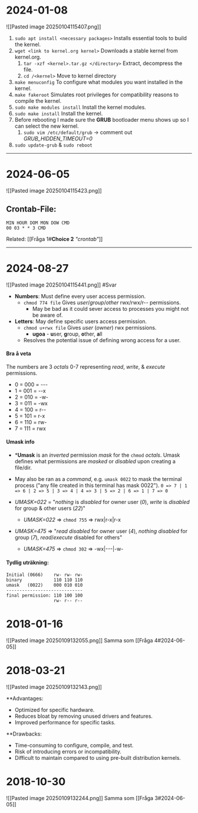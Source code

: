 # 2024-01-08

![[Pasted image 20250104115407.png]]

1. ``sudo apt install <necessary packages>`` Installs essential tools to build the kernel.
2. ``wget <link to kernel.org kernel>`` Downloads a stable kernel from kernel.org.
	1. ``tar -xzf <kernel>.tar.gz </directory>`` Extract, decompress the file.
	2. ``cd /<kernel>`` Move to kernel directory
3. ``make menuconfig`` To configure what modules you want installed in the kernel.
4. ``make fakeroot`` Simulates root privileges for compatibility reasons to compile the kernel.
5. ``sudo make modules install`` Install the kernel modules.
6. ``sudo make install`` Install the kernel.
7. Before rebooting I made sure the **GRUB** bootloader menu shows up so I can select the new kernel.
	1. ``sudo vim /etc/default/grub`` -> comment out *GRUB_HIDDEN_TIMEOUT=0*
8. ``sudo update-grub`` & ``sudo reboot`` 
---
# 2024-06-05 
![[Pasted image 20250104115423.png]]
## **Crontab-File**:
```
MIN HOUR DOM MON DOW CMD
00 03 * * 3 CMD
```

Related:
[[Fråga 1#**Choice 2** *"crontab"*]]

---
# 2024-08-27
![[Pasted image 20250104115441.png]]
#Svar
- **Numbers**: Must define every user access permission.
	-  ``chmod 774 file`` Gives *user*/*group*/*other* rwx/rwx/r-- permissions.
		- May be bad as it could sever access to processes you might not be aware of.
- **Letters**: May define specific users access permission.
	- ``chmod u+rwx file`` Gives *user* (*owner*) rwx permissions.
		- **ugoa** - **u**ser, **g**roup, **o**ther, **a**ll
	- Resolves the potential issue of defining wrong access for a user.
#### Bra å veta
The numbers are 3 *octals* 0-7 representing *read*, *write*, & *execute* permissions.
* 0 = 000 = ---
* 1 = 001 = --x
* 2 = 010 = -w-
* 3 = 011 = -wx
* 4 = 100 = r--
* 5 = 101 = r-x
* 6 = 110 = rw-
* 7 = 111 = rwx
#### Umask info 
* ***Umask** is an *inverted* permission *mask* for the ``chmod`` *octals*. Umask defines what permissions are *masked* or *disabled* upon creating a file/dir.
* May also be ran as a *command*, e.g. ``umask 0022`` to mask the terminal process ("any file created in this terminal has mask 0022").
 ``0 => 7 | 1 => 6 | 2 => 5 | 3 => 4 | 4 => 3 | 5 => 2 | 6 => 1 | 7 => 0``

* *UMASK=022* = "*nothing* is *disabled* for owner user (*0*), *write* is *disabled* for group & other users (*22*)" 
	* *UMASK=022* => ``chmod 755`` => rwx|r-x|r-x
* *UMASK=475* => "*read* *disabled* for owner user (*4*), *nothing* *disabled* for group (*7*), *read*/*execute* disabled for others"
	* *UMASK=475* => ``chmod 302`` => -wx|---|-w-
#### Tydlig uträkning:
```
Initial (0666)    rw- rw- rw-
binary            110 110 110
umask   (0022)    000 010 010
-----------------------------
final permission: 110 100 100
				  rw- r-- r--
```

# 2018-01-16
![[Pasted image 20250109132055.png]]
Samma som [[Fråga 4#2024-06-05]]
# 2018-03-21
![[Pasted image 20250109132143.png]]

**Advantages:
- Optimized for specific hardware.
- Reduces bloat by removing unused drivers and features.
- Improved performance for specific tasks.

**Drawbacks:
- Time-consuming to configure, compile, and test.
- Risk of introducing errors or incompatibility.
- Difficult to maintain compared to using pre-built distribution kernels.
# 2018-10-30
![[Pasted image 20250109132244.png]]
Samma som [[Fråga 3#2024-06-05]]
